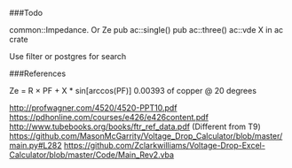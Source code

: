 ###Todo

common::Impedance. Or Ze
pub ac::single()
pub ac::three()
ac::vde
X in ac crate


Use filter or postgres for search


###References

Ze = R × PF + X * sin[arccos(PF)]
0.00393 of copper @ 20 degrees

http://profwagner.com/4520/4520-PPT10.pdf
https://pdhonline.com/courses/e426/e426content.pdf
http://www.tubebooks.org/books/ftr_ref_data.pdf (Different from T9)
https://github.com/MasonMcGarrity/Voltage_Drop_Calculator/blob/master/main.py#L282
https://github.com/Zclarkwilliams/Voltage-Drop-Excel-Calculator/blob/master/Code/Main_Rev2.vba